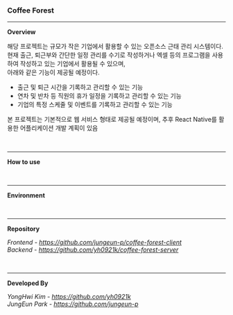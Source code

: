### Coffee Forest

***

**Overview** 

해당 프로젝트는 규모가 작은 기업에서 활용할 수 있는 오픈소스 근태 관리 시스템이다.  
현재 출근, 퇴근부와 간단한 일정 관리를 수기로 작성하거나 엑셀 등의 프로그램을 사용하여 작성하고 있는 기업에서 활용될 수 있으며,    
아래와 같은 기능이 제공될 예정이다.    

- 출근 및 퇴근 시간을 기록하고 관리할 수 있는 기능
- 연차 및 반차 등 직원의 휴가 일정을 기록하고 관리할 수 있는 기능
- 기업의 특정 스케줄 및 이벤트를 기록하고 관리할 수 있는 기능

본 프로젝트는 기본적으로 웹 서비스 형태로 제공될 예정이며, 추후 React Native를 활용한 어플리케이션 개발 계획이 있음

<br>

***

**How to use**

<br>

***

**Environment**

<br>

***

**Repository**

*Frontend* - *https://github.com/jungeun-p/coffee-forest-client*   
*Backend*  - *https://github.com/yh0921k/coffee-forest-server*

<br>

***

**Developed By**

*YongHwi Kim* - *https://github.com/yh0921k*     
*JungEun Park* - *https://github.com/jungeun-p* 

<br>
